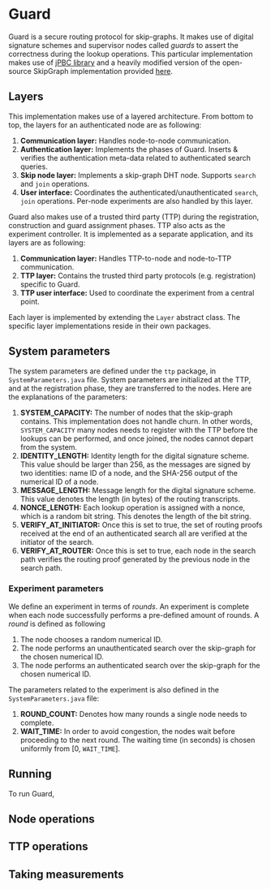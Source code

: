 # Guard
Guard is a secure routing protocol for skip-graphs. It makes use of digital signature schemes and supervisor nodes called *guards* to assert the correctness during the lookup operations.
This particular implementation makes use of [jPBC library](http://gas.dia.unisa.it/projects/jpbc/) and a heavily modified version of the open-source SkipGraph implementation provided [here](https://github.com/yhassanzadeh13/SkipGraphNode).
## Layers
This implementation makes use of a layered architecture. From bottom to top, the layers for an authenticated node are as following:
1. **Communication layer:** Handles node-to-node communication.
2. **Authentication layer:** Implements the phases of Guard. Inserts & verifies the authentication meta-data related to authenticated search queries.
3. **Skip node layer:** Implements a skip-graph DHT node. Supports `search` and `join` operations.
4. **User interface:** Coordinates the authenticated/unauthenticated `search`, `join` operations. Per-node experiments are also handled by this layer.

Guard also makes use of a trusted third party (TTP) during the registration, construction and guard assignment phases. TTP also acts as the experiment controller. It is implemented as a separate application, and its layers are as following:
1. **Communication layer:** Handles TTP-to-node and node-to-TTP communication.
2. **TTP layer:** Contains the trusted third party protocols (e.g. registration) specific to Guard.
3. **TTP user interface:** Used to coordinate the experiment from a central point.

Each layer is implemented by extending the `Layer` abstract class. The specific layer implementations reside in their own packages.

## System parameters
The system parameters are defined under the `ttp` package, in `SystemParameters.java` file. System parameters are initialized at the TTP, and at the registration phase, they are transferred to the nodes. Here are the explanations of the parameters:
1. **SYSTEM_CAPACITY:** The number of nodes that the skip-graph contains. This implementation does not handle churn. In other words, `SYSTEM_CAPACITY` many nodes needs to register with the TTP before the lookups can be performed, and once joined, the nodes cannot depart from the system.
2. **IDENTITY_LENGTH:** Identity length for the digital signature scheme. This value should be larger than 256, as the messages are signed by two identities: name ID of a node, and the SHA-256 output of the numerical ID of a node.
3. **MESSAGE_LENGTH:** Message length for the digital signature scheme. This value denotes the length (in bytes) of the routing transcripts.
4. **NONCE_LENGTH:** Each lookup operation is assigned with a nonce, which is a random bit string. This denotes the length of the bit string.
5. **VERIFY_AT_INITIATOR:** Once this is set to true, the set of routing proofs received at the end of an authenticated search all are verified at the initiator of the search.
6. **VERIFY_AT_ROUTER:** Once this is set to true, each node in the search path verifies the routing proof generated by the previous node in the search path.

### Experiment parameters
We define an experiment in terms of *rounds*. An experiment is complete when each node successfully performs a pre-defined amount of rounds.
A *round* is defined as following
1. The node chooses a random numerical ID.
2. The node performs an unauthenticated search over the skip-graph for the chosen numerical ID.
3. The node performs an authenticated search over the skip-graph for the chosen numerical ID.

The parameters related to the experiment is also defined in the `SystemParameters.java` file: 
1. **ROUND_COUNT:** Denotes how many rounds a single node needs to complete.
2. **WAIT_TIME:** In order to avoid congestion, the nodes wait before proceeding to the next round. The waiting time (in seconds) is chosen uniformly from [0, `WAIT_TIME`].
## Running
To run Guard, 



## Node operations

## TTP operations

## Taking measurements